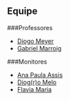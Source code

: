
## Equipe

###Professores

- <a href='ma&#105;lto&#58;&#100;io&#37;6&#55;&#37;&#54;&#70;&#37;40&#105;b&#37;2Eus&#112;&#46;b&#114;'>Diogo Meyer</a>
- <A HREF="mailto:&#103;&#109;&#097;&#114;&#114;&#111;&#105;&#103;&#064;&#103;&#109;&#097;&#105;&#108;&#046;&#099;&#111;&#109;">Gabriel Marroig </A>

###Monitores

- <a href='&#109;&#97;&#105;lto&#58;pa%75%6Ci%6Eh&#97;a&#37;70&#37;&#55;2igi%6F%40%&#54;7&#37;6Dail&#46;c&#111;&#37;6D'>Ana Paula Assis</a>
- <A HREF="mailto:&#100;&#105;&#111;&#103;&#114;&#111;&#064;&#103;&#109;&#097;&#105;&#108;&#046;&#099;&#111;&#109;">Diog(r)o Melo</A>
- <a href='ma&#105;lto&#58;f&#108;%61ma&#37;7&#50;%71%75itti&#64;&#37;67&#37;&#54;&#68;a%&#54;9l&#37;2Ecom'>Flavia Maria</a>


